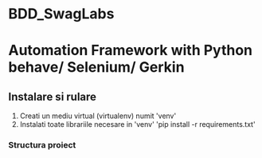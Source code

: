# BDD_SwagLabs
# Automation Framework with Python behave/ Selenium/ Gerkin

## Instalare si rulare

1. Creati un mediu virtual (virtualenv) numit 'venv'
2. Instalati toate librariile necesare in 'venv'
   'pip install -r requirements.txt'

### Structura proiect
